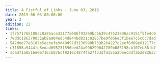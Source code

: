 ```yaml
---
title: A Fistful of Links - June 03, 2019
date: 2019-06-03 00:00:00
year: 2
edition: 22
links:
- 1f7571765188ac8a85ace32177a686f93269bc6b39c47523806ac9151f5fe4c0
- 78ddc186370031ab8a904ed54d844bd031c02857be9fd66e3f1bee7c5c6c7dad
- 542dee77a31d7e5ecbefe9d48d97d3130998b739b264227c2aef6d09e012177c
- c31855a9444fe8edad695231596bed24a996299642789b685198cb107eb88fb7
- 1cad71a0516e06716cb076cf9210c4874fa27f33dfd355a2b6ecddfab2e8263c
---
```

